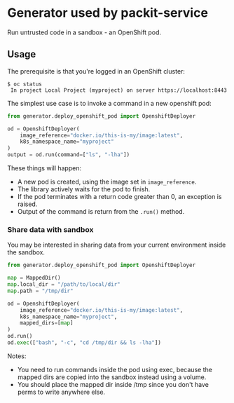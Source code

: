 # Generator used by packit-service

Run untrusted code in a sandbox - an OpenShift pod.


## Usage

The prerequisite is that you're logged in an OpenShift cluster:
```
$ oc status
 In project Local Project (myproject) on server https://localhost:8443
```

The simplest use case is to invoke a command in a new openshift pod:

```python
from generator.deploy_openshift_pod import OpenshiftDeployer

od = OpenshiftDeployer(
    image_reference="docker.io/this-is-my/image:latest",
    k8s_namespace_name="myproject"
)
output = od.run(command=["ls", "-lha"])
```

These things will happen:

* A new pod is created, using the image set in `image_reference`.
* The library actively waits for the pod to finish.
* If the pod terminates with a return code greater than 0, an exception is raised.
* Output of the command is return from the `.run()` method.


### Share data with sandbox

You may be interested in sharing data from your current environment inside the sandbox.

```python
from generator.deploy_openshift_pod import OpenshiftDeployer

map = MappedDir()
map.local_dir = "/path/to/local/dir"
map.path = "/tmp/dir"

od = OpenshiftDeployer(
    image_reference="docker.io/this-is-my/image:latest",
    k8s_namespace_name="myproject",
    mapped_dirs=[map]
)
od.run()
od.exec(["bash", "-c", "cd /tmp/dir && ls -lha"])
```

Notes:
* You need to run commands inside the pod using exec, because the mapped dirs
  are copied into the sandbox instead using a volume.
* You should place the mapped dir inside /tmp since you don't have perms to
  write anywhere else.
